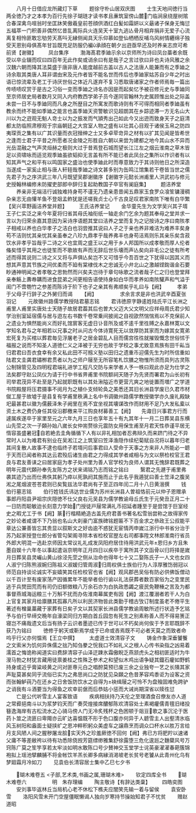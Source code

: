 <!-- { "loadSidebar": true } -->
　　八月十日借应龙所藏灯下草
　　题徐守朴山居双庆图
　　士生天地间徳行当两全徳乃才之本孝为百行先徐子瑚琏才读书孝且亷筑室傍山麓门临涧泉绕屋树隂合春深禽鸟喧翁时坐匡牀笑傲羲皇前苍顔供酒红白髪如霜妍以义朂诸子保身无悔愆五福萃一门积善非偶然忆昔乱离际兵火连吴天十室九逃亾骨月相弃捐非无爱子心流离复相怜匪敢忘劬劳天髙呌无縁侧闻具天乐仰慕如登仙栖栖反哺乌风树情纒绵子独受天恩别母俱髙年甘旨既充足防服仍褊承顔在朝夕出逰亟早还及时养亲志庶可希前贤【谢徽】
　　凤台集序
　　渤海髙君季廸示余以京师所为诗曰凤台藁者余既受以卒业辍而叹曰四百年无此作矣或诮余曰有是哉子之言过欤曰非也夫诗风雅之余汉魏六朝而降其法莫盛于唐非唐人能度越前古盖以古人之法唐人能兼而有之季廸之诗余取其类唐人耳非谓由宋及元作者皆不能名世而传后也季廸家姑苏自少年之时出语已惊流辈及老工于诗厌世俗之体近凡遂弃不复习悉取唐诸家之作者师焉毎一篇出传啧啧叹赏于是古之习俗一变而季廸之诗名亦因是而起矣忆予被召修元史与季廸同至京师居史局者数月又同入内府教西学弟子员今遂同官翰林为史属顾惟出处之际盖未尝一日不与季廸同而凡身之所歴目之所寓发而歌诗则有不可得而相同者季廸虽有教余而终不能如季廸之能言也盖季廸天资警敏识见超朗其在乡踪迹滞一方无名山大川以为之逰观无魁人竒士以为之振发而气頴秀出己如此今又出逰而致身天子之庭清都太防临照肃穆观于宗庙朝廷之大宫室人物之盛有以壮其心目观于诸侯玉帛之防四夷琛贡之集有以广其识量而衣冠搢绅之士又多卓荦竒异之材有以扩其见闻是皆希世之逢而士君子平昔之所愿者况金陵之形胜自六朝以来尝为建都之地今其山水不异而光岳混融之气声灵烜赫之极则大过于昔焉登石城而望长江江左之烟云淮南之草木皆足以资啸咏而适览观季廸虽欲韬抑无言盖有所不能已者此凤台之集所以作识者有以知其声气之和平有以鸣国家之盛治也使季廸此时而専意致力于其诗则他日之所深造当遂成一家奚止相与唐人轩轾哉季廸之诗文甚多别为缶鸣江馆集若干卷皆当世之儒先君子为之序洪武三年八月既望吴郡谢徽序【谢徽字元懿长洲甫里人洪武初与修元史授翰林编修未防擢吏部郎中辞归复起助教国子卒官有阑庭集】
　　题洁养堂
　　养亲非无端洁行诚独难持身苟不谨无乃遗亲患昔闻五鼎家玉食罗众飡笙镛漫稠杂亲志无由懽羊鱼不登爼孟鲊犹是还嗟我贞士心千古良足叹君家南陔下唯有白华繁【吴兴萃野画洁养堂并题】
　　王氏洁养堂记
　　金华童先生为文学吴兴其子壻王子仁实泛之来今年夏将归省其母氏袖衔纸一轴走余门乞余为题其奉母之堂并求一言以为归荣余嘉其意因为采诗序语题其堂曰洁养之堂而复为之记按诗之序曰南陔孝子相戒以养也白华孝子之洁白也羽尝推其说曰人子之于亲也养非难洁为难养丰矣身苟不洁则忧其亲忧其亲虽奉之八珍九鼎孝乎哉养弗丰也身苟洁焉则乐其亲乐矣含菽饮水非孝乎旨哉乎二诗之义也宜周之盛王以之用于乡人邦国所以成孝敬而厚人伦者偹矣惜乎其用之也徒笙而不歌故有声而无辞后世乐壊而声亾矣向非毛公之徒有所考述而得其说则二诗之义又将与声俱亾矣岂不又可惜乎今吾百世之下犹得以因其义而想其声意其节族之间优柔而不廹有棠棣伐木之忠诚无小弁北山之激越铿鍧谐金石要眇通神明闻之者孝敬之思勃然而兴矣夫岂待于章句咏歌之流者哉子仁之归也登堂拜亲奉觞上夀帣韝而进食昆弟之间更相告语使持身如白华而孝养如南陔驩声和气溢于闺门不啻匏竹之参差而陈诗于阶下也子之亲其有弗顺矣乎礼曰与【阙】　　　孝弟于父母子行辞子之外舅归而谒
　　【阙】　　　　　求余言求是非也洪武辛酉夏张羽记
　　元故徽州路儒学教授陆君墓志铭
　　君讳徳原字静逺姓陆氏平江长洲之甫里人甫里实唐处士天随子故居君葢其后也曽大父迈大父文明父应祥母周氏君少知学治别室延宿儒与居与逰左右书数千卷常乗间披阅之自视欿然惴惴焉以不克保前人之遗业为惧然能尚义而好礼馆賔客无虚日讣音所及或不逺千里徃赙之永嘉林寛以文学知名君与之年相若以兄事之时从问古今体诗寛死无以敛厚防其家而为嫁其女寛弟宏死复为买棺以葬君毎见浮屠老子之居金碧乱人目而儒宫徃徃就摧毁慨念世俗怵于福报之说而不知圣人道徳仁义之泽被于无穷也故于学校之事尤致意焉族有田千畆当归君君曰吾衣食幸有余又私此田不可剏义塾以田归之遗重币迎儒先生为时所信重如陆君文圭龚君璛栁君贯者以为之师户屦至无所容笔札饮膳之物惟所须而具列古灵陈公制锦管见及四明程君端礼进学工程凡交防与来学者人予一帙曰观此亦足为仕学之法矣郡守赵公凤仪为请于行中书省畀甫里书院额祠天随子为先贤而署君为山长初有司举君茂异不赴至是乃起就职既有以其处湫隘近市更营亢爽之地徙置而増广之学道书院殿屋将压君摄事不阅月为之植仆支倾轮奂之美悉还其旧长洲县学废已久君市材僦工屋于故墟于是县复有学甫里秩满上名中书调徽州路儒学教授徽学亦久废礼殿缺圯最甚君以徽为儒薮泽朱子阙里在焉不宜坐视其壊谋改作而财用不足乃大发私槖以资土木之费仍身任其役沿郡檄来平江购良材募善工【阙】　　先诹日兴事君方行而遽属疾遂卒于家里至元之六年九月三日也享年五十有九其年十一月二日葬吴县东横山先茔之次一子頥孙始八嵗长女仲耑赘徐元震防女用保生甫至月君天性恭谨平居无惰容虽盛暑冠自若絶去圭角循循下人有以非礼相加者忍弗辩久而来跻门待之不异常时人以为难君有别业在吴淞江之上筑室曰笠泽渔隠作续杞菊赋自况将以暮年归老其间复散人故事不逮也临终子若壻问后事君曰人受命于天事之方来非人所能必一聼于天而已闻者称其达云君殁后诸生由君之力得成其学者咸相与为文以祭检校官王君良与君友善诔之曰居家庭为孝子处州里为善人官学校为良师人谓其无愧辞君既葬之明年元震代頥孙奉先友陈方之状来谒铭乃志而铭之铭曰
　　繄君之先遯于甫里弗袭其迹乃出而仕弗佚其躬乃瘁以死孰阏其施而止于此名乎我遁犹曰善士笠泽之腹吴淞之尾烟波苍苍君则已矣覧兹法华君尚有子至正四年闰二月十八日黄溍撰
　　钱伯行墓志铭
　　伯行姓钱氏讳达世业儒为苏州长洲县人曽祖恪前元以仲子恩赠承事郎丹阳县尹祖宗庆隠徳不仕父良右元吴县为儒学教谕母丘氏生于元癸丑正月二十一日防而聪敏迨长刻意力学始门授徒戸屦常满礼币招延者踵至于是尝馆于巨室经史之暇尤工于书【阙】篆行楷精絶造古盖先府君善书著名松雪翁尝称之故得家传之妙论者咸谓不下乃翁也名山大刹豪门富族碑铭题匾不下百金求之叅政王公叔能平章达公兼善皆忘其贵显以叙斯文之好齿逾不惑犹无宦情丙申嵗江浙行中书省分治于苏乃起家授登仕郎分省管勾架阁寻除本省检校官歴左右司都事陞文林郎淮南行省员外郎大明混一选赴京师因太常议礼礼成发凤阳府居住待用洪武元年恩归乡方且朱墨自娱十六年冬以事起遣诣京明年正月四日以疾卒于寓所其子文函骨以归将择是嵗月日葬吴县灵巗山黄山徐泾先茔之侧从治命也得年七十又二娶陈氏子一人文也女四人淑宁归陈熊淑婉归陈祖义淑媛归管周淑归周权俱士族伯行为人淳厚雅饬弱冠以师范自持谈论诚实不妄嬉笑其任检校官也省【阙】观风郡邑吴俗有防必供佛饭僧动以千百计至有废家荡产因循累年不能举者伯行谕以礼法获葬者数百家俗为之变里民逃于兵燹田荒而有司仍旧额徴粮八万余石亦为白执政悉蠲之疲民免鞭棰之苦及为都事督燕城海运粮三十万斛不扰而办佐淮南幕属吏有因【阙】渡江覆溺者若干人为白上官复其家月给廪膳其孤寡凡所以利民济物皆此类勤于稽古攷订制度虽老不倦平生著述有橧巢藁藏于家葬有日矣子文以其契家长洲县儒学教谕周敏所述行状造予乞铭予与伯行早缔交晩年自濠梁同归方期白首丘园忽有死生之别素称善人而不得易箦正寝岂不痛哉遗文后当有扬子云识者墨迹已传于世可以不朽矣尚何俟于予言耶既辞不获乃为铭曰
　　徳修于躬天或靳焉学成于已命或吝焉既不可必者天莫之而致者命呜乎行父亦何愠焉【王立中撰】
　　太虚道士效清容子文
　　铸金作象深垂饕餮之文索米为饥何异侏儒之拙乃知刍豢之恱我口不如礼义之根人心传书染指之凶易着濡首之悔诡称闻道实曰费辞清容子山泽迂踈氷霜傲睨乏燕颔虎头之相初匪适时为牛溲马勃之材犹言藏用徒禀姜桂之性殊乏参术之和望似木鸡出语争疑其鐡石癯如野鹤持身或近乎膏粱岐黄之问对匪専元白之唱酧莫预已废三余之业独夸一艺之长隤其家声耻莫甚矣同乎流俗已实为之弗思尚口之防犹见朶頥之色昔茅容鸡黍讵为设客之资而张翰鲈莼乃在还乡之日舍饭防饮水之自得为袂缉屦之可怜不为盘飱固难免跨驴之诮我有斗酒要当为得鱼之欢幸前倨而后恭姑小惩而大诫尚期深省以赎徃愆
　　亡是公代听雪主人宴客致语
　　疾病相扶持乃天伦之至理酒食召僚友亦人道之常彛挹南斗以为浆梦钧天而广奏荧煌接席醲郁陈欢清容处士素褐癯儒青氊旧绪投簮逸海岸有古松流水之心骑马傍人门无冷炙残杯之色困顿于爼豆歌之事沉沦于医药卜筮之流匪曰卑陬亦云旷达喜愠既不形于色口腹亦何异于人聼雪主人出壑清氷临风玉树阳和盎面士疑挟纩之恩冲粹积躬众美虚车之譲鼎烹而调众口杯水以胜万言给月支风陋人间之腥秽屠龙脍实天外之珍羞厥徳不回何【阙】弗已方将肥羜以速诸父庸不等差敝袴以待有功悉除侥觊芳筵缥缈雅集舒徐露堕三危化逡廵之麯糵风号万窍陈广莫之笙竽享若太牢淡如明水敢陈口号少賛神交玉堂学士诧英豪濯濯春葩簇锦袍拟上瑶池擘麟脯不将金帐饮羊羔长卿多病縁消渇坡老长贫号老饕从此青州化乌有梦廻霜月冷如刀
　　见袁伯长清容居士集中乙巳七夕书

　　瑚木难卷五
<子部,艺术类,书画之属,珊瑚木难>
　　钦定四库全书
　　瑚木难卷六　　　　　明　朱存理编
　　陶主敬诗【有辞达类稾】
　　四皓奕图
　　安刘事毕返林丘当局机心老不休松下樵夫应闇笑先输一着与留侯
　　袁安卧雪
　　洛阳风雪未开门空屋僵眠懒谒人独向岁寒持节操始知君子不忧贫
　　赠赵道昭
